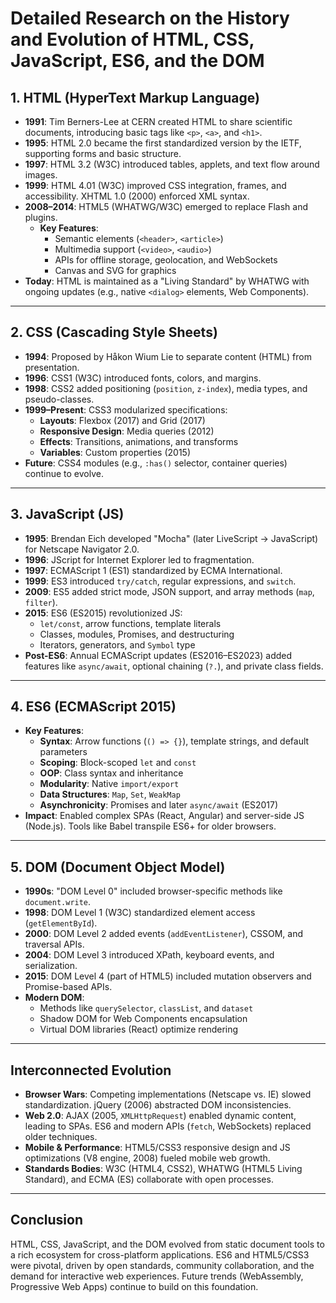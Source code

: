 # Detailed Research on the History and Evolution of HTML, CSS, JavaScript, ES6, and the DOM

## 1. HTML (HyperText Markup Language)

- **1991**: Tim Berners-Lee at CERN created HTML to share scientific documents, introducing basic tags like `<p>`, `<a>`, and `<h1>`.
- **1995**: HTML 2.0 became the first standardized version by the IETF, supporting forms and basic structure.
- **1997**: HTML 3.2 (W3C) introduced tables, applets, and text flow around images.
- **1999**: HTML 4.01 (W3C) improved CSS integration, frames, and accessibility. XHTML 1.0 (2000) enforced XML syntax.
- **2008–2014**: HTML5 (WHATWG/W3C) emerged to replace Flash and plugins.
  - **Key Features**:
    - Semantic elements (`<header>`, `<article>`)
    - Multimedia support (`<video>`, `<audio>`)
    - APIs for offline storage, geolocation, and WebSockets
    - Canvas and SVG for graphics
- **Today**: HTML is maintained as a "Living Standard" by WHATWG with ongoing updates (e.g., native `<dialog>` elements, Web Components).

---

## 2. CSS (Cascading Style Sheets)

- **1994**: Proposed by Håkon Wium Lie to separate content (HTML) from presentation.
- **1996**: CSS1 (W3C) introduced fonts, colors, and margins.
- **1998**: CSS2 added positioning (`position`, `z-index`), media types, and pseudo-classes.
- **1999–Present**: CSS3 modularized specifications:
  - **Layouts**: Flexbox (2017) and Grid (2017)
  - **Responsive Design**: Media queries (2012)
  - **Effects**: Transitions, animations, and transforms
  - **Variables**: Custom properties (2015)
- **Future**: CSS4 modules (e.g., `:has()` selector, container queries) continue to evolve.

---

## 3. JavaScript (JS)

- **1995**: Brendan Eich developed "Mocha" (later LiveScript → JavaScript) for Netscape Navigator 2.0.
- **1996**: JScript for Internet Explorer led to fragmentation.
- **1997**: ECMAScript 1 (ES1) standardized by ECMA International.
- **1999**: ES3 introduced `try/catch`, regular expressions, and `switch`.
- **2009**: ES5 added strict mode, JSON support, and array methods (`map`, `filter`).
- **2015**: ES6 (ES2015) revolutionized JS:
  - `let/const`, arrow functions, template literals
  - Classes, modules, Promises, and destructuring
  - Iterators, generators, and `Symbol` type
- **Post-ES6**: Annual ECMAScript updates (ES2016–ES2023) added features like `async/await`, optional chaining (`?.`), and private class fields.

---

## 4. ES6 (ECMAScript 2015)

- **Key Features**:
  - **Syntax**: Arrow functions (`() => {}`), template strings, and default parameters
  - **Scoping**: Block-scoped `let` and `const`
  - **OOP**: Class syntax and inheritance
  - **Modularity**: Native `import/export`
  - **Data Structures**: `Map`, `Set`, `WeakMap`
  - **Asynchronicity**: Promises and later `async/await` (ES2017)
- **Impact**: Enabled complex SPAs (React, Angular) and server-side JS (Node.js). Tools like Babel transpile ES6+ for older browsers.

---

## 5. DOM (Document Object Model)

- **1990s**: "DOM Level 0" included browser-specific methods like `document.write`.
- **1998**: DOM Level 1 (W3C) standardized element access (`getElementById`).
- **2000**: DOM Level 2 added events (`addEventListener`), CSSOM, and traversal APIs.
- **2004**: DOM Level 3 introduced XPath, keyboard events, and serialization.
- **2015**: DOM Level 4 (part of HTML5) included mutation observers and Promise-based APIs.
- **Modern DOM**:
  - Methods like `querySelector`, `classList`, and `dataset`
  - Shadow DOM for Web Components encapsulation
  - Virtual DOM libraries (React) optimize rendering

---

## Interconnected Evolution

- **Browser Wars**: Competing implementations (Netscape vs. IE) slowed standardization. jQuery (2006) abstracted DOM inconsistencies.
- **Web 2.0**: AJAX (2005, `XMLHttpRequest`) enabled dynamic content, leading to SPAs. ES6 and modern APIs (`fetch`, WebSockets) replaced older techniques.
- **Mobile & Performance**: HTML5/CSS3 responsive design and JS optimizations (V8 engine, 2008) fueled mobile web growth.
- **Standards Bodies**: W3C (HTML4, CSS2), WHATWG (HTML5 Living Standard), and ECMA (ES) collaborate with open processes.

---

## Conclusion

HTML, CSS, JavaScript, and the DOM evolved from static document tools to a rich ecosystem for cross-platform applications. ES6 and HTML5/CSS3 were pivotal, driven by open standards, community collaboration, and the demand for interactive web experiences. Future trends (WebAssembly, Progressive Web Apps) continue to build on this foundation.
